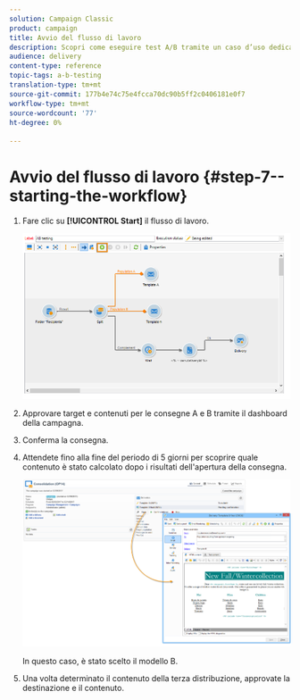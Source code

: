 ```yaml
---
solution: Campaign Classic
product: campaign
title: Avvio del flusso di lavoro
description: Scopri come eseguire test A/B tramite un caso d’uso dedicato.
audience: delivery
content-type: reference
topic-tags: a-b-testing
translation-type: tm+mt
source-git-commit: 177b4e74c75e4fcca70dc90b5ff2c0406181e0f7
workflow-type: tm+mt
source-wordcount: '77'
ht-degree: 0%

---
```



# Avvio del flusso di lavoro {#step-7--starting-the-workflow}

1. Fare clic su **[!UICONTROL Start]** il flusso di lavoro.

   ![](assets/use_case_abtesting_startwkfl_001.png)

1. Approvare target e contenuti per le consegne A e B tramite il dashboard della campagna.
1. Conferma la consegna.
1. Attendete fino alla fine del periodo di 5 giorni per scoprire quale contenuto è stato calcolato dopo i risultati dell&#39;apertura della consegna.

   ![](assets/use_case_abtesting_startwkfl_002.png)

   In questo caso, è stato scelto il modello B.

1. Una volta determinato il contenuto della terza distribuzione, approvate la destinazione e il contenuto.
